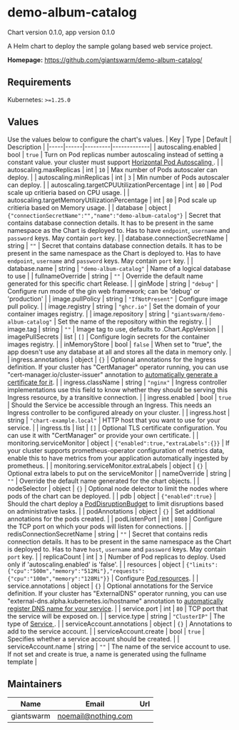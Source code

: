 # demo-album-catalog

Chart version 0.1.0, app version 0.1.0

A Helm chart to deploy the sample golang based web service project.

**Homepage:** <https://github.com/giantswarm/demo-album-catalog/>

## Requirements

Kubernetes: `>=1.25.0`

## Values

Use the values below to configure the chart's values.
| Key | Type | Default | Description |
|-----|------|---------|-------------|
| autoscaling.enabled | bool | `true` | Turn on Pod replicas number autoscaling instead of setting a constant value. your cluster must support [ Horizontal Pod Autoscaling ](https://kubernetes.io/docs/tasks/run-application/horizontal-pod-autoscale/). |
| autoscaling.maxReplicas | int | `10` | Max number of Pods autoscaler can deploy. |
| autoscaling.minReplicas | int | `3` | Min number of Pods autoscaler can deploy. |
| autoscaling.targetCPUUtilizationPercentage | int | `80` | Pod scale up critieria based on CPU usage. |
| autoscaling.targetMemoryUtilizationPercentage | int | `80` | Pod scale up critieria based on Memory usage. |
| database | object | `{"connectionSecretName":"","name":"demo-album-catalog"}` | Secret that contains database connection details. It has to be present in the same namespace as the Chart is deployed to. Has to have `endpoint`, `username` and `password` keys. May contain `port` key. |
| database.connectionSecretName | string | `""` | Secret that contains database connection details. It has to be present in the same namespace as the Chart is deployed to. Has to have `endpoint`, `username` and `password` keys. May contain `port` key. |
| database.name | string | `"demo-album-catalog"` | Name of a logical database to use |
| fullnameOverride | string | `""` | Override the default name generated for this specific chart Release. |
| ginMode | string | `"debug"` | Configure run mode of the gin web framework; can be 'debug' or 'production' |
| image.pullPolicy | string | `"IfNotPresent"` | Configure image pull policy. |
| image.registry | string | `"ghcr.io"` | Set the domain of your container images registry. |
| image.repository | string | `"giantswarm/demo-album-catalog"` | Set the name of the repository within the registry. |
| image.tag | string | `""` | Image tag to use, defaults to .Chart.AppVersion |
| imagePullSecrets | list | `[]` | Configure login secrets for the container images registry. |
| inMemoryStore | bool | `false` | When set to "true", the app doesn't use any database at all and stores all the data in memory only. |
| ingress.annotations | object | `{}` | Optional annotations for the Ingress definition. If your cluster has "CertManager" operator running, you can use "cert-manager.io/cluster-issuer" annotation to [automatically generate a certificate for it](https://cert-manager.io/docs/usage/). |
| ingress.className | string | `"nginx"` | Ingress controller implementations use this field to know whether they should be serving this Ingress resource, by a transitive connection. |
| ingress.enabled | bool | `true` | Should the Service be accessible through an Ingress. This needs an Ingress controller to be configured already on your cluster. |
| ingress.host | string | `"chart-example.local"` | HTTP host that you want to use for your service. |
| ingress.tls | list | `[]` | Optional TLS certificate configuration. You can use it with "CertManager" or provide your own certificate. |
| monitoring.serviceMonitor | object | `{"enabled":true,"extraLabels":{}}` | If your cluster supports prometheus-operator configuration of metrics data, enable this to have metrics from your application automatically ingested by prometheus. |
| monitoring.serviceMonitor.extraLabels | object | `{}` | Optional extra labels to put on the serviceMonitor |
| nameOverride | string | `""` | Override the default name generated for the chart objects. |
| nodeSelector | object | `{}` | Optional node delector to limit the nodes where pods of the chart can be deployed. |
| pdb | object | `{"enabled":true}` | Should the chart deploy a [PodDisruptionBudget](https://kubernetes.io/docs/tasks/run-application/configure-pdb/) to limit disruptions based on administrative tasks. |
| podAnnotations | object | `{}` | Set additional annotations for the pods created. |
| podListenPort | int | `8080` | Configure the TCP port on which your pods will listen for connections. |
| redisConnectionSecretName | string | `""` | Secret that contains redis connection details. It has to be present in the same namespace as the Chart is deployed to. Has to have `host`, `username` and `password` keys. May contain `port` key. |
| replicaCount | int | `3` | Number of Pod replicas to deploy. Used only if 'autoscaling.enabled' is 'false'. |
| resources | object | `{"limits":{"cpu":"500m","memory":"512Mi"},"requests":{"cpu":"100m","memory":"128Mi"}}` | Configure [Pod resources](https://kubernetes.io/docs/concepts/configuration/manage-resources-containers/). |
| service.annotations | object | `{}` | Optional annotations for the Service definition. If your cluster has "ExternalDNS" operator running, you can use "external-dns.alpha.kubernetes.io/hostname" annotation to [automatically register DNS name for your service](https://github.com/kubernetes-sigs/external-dns). |
| service.port | int | `80` | TCP port that the service will be exposed on. |
| service.type | string | `"ClusterIP"` | The type of [ Service ](https://kubernetes.io/docs/concepts/services-networking/service/#publishing-services-service-types). |
| serviceAccount.annotations | object | `{}` | Annotations to add to the service account. |
| serviceAccount.create | bool | `true` | Specifies whether a service account should be created. |
| serviceAccount.name | string | `""` | The name of the service account to use. If not set and create is true, a name is generated using the fullname template |

## Maintainers

| Name | Email | Url |
| ---- | ------ | --- |
| giantswarm | <noemail@nothing.com> |  |

